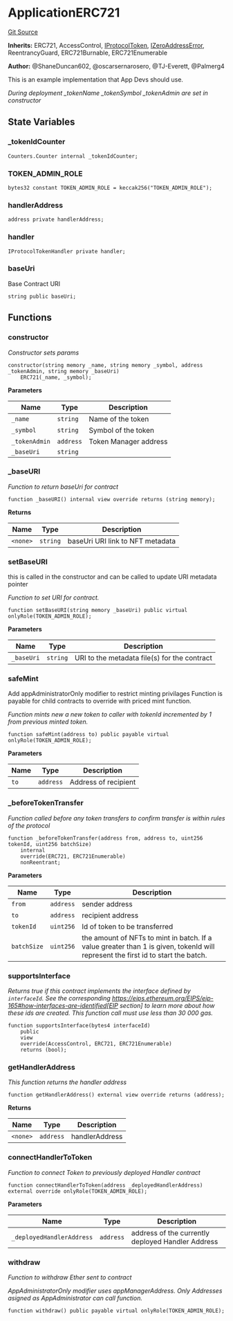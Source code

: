 # ApplicationERC721
[Git Source](https://github.com/thrackle-io/aquifi-rules-v1/blob/0c22edbee3ca4c32dcba8042eeb10bc1a6c3bdd0/src/example/ERC721/ApplicationERC721.sol)

**Inherits:**
ERC721, AccessControl, [IProtocolToken](/src/client/token/IProtocolToken.sol/interface.IProtocolToken.md), [IZeroAddressError](/src/common/IErrors.sol/interface.IZeroAddressError.md), ReentrancyGuard, ERC721Burnable, ERC721Enumerable

**Author:**
@ShaneDuncan602, @oscarsernarosero, @TJ-Everett, @Palmerg4

This is an example implementation that App Devs should use.

*During deployment _tokenName _tokenSymbol _tokenAdmin are set in constructor*


## State Variables
### _tokenIdCounter

```solidity
Counters.Counter internal _tokenIdCounter;
```


### TOKEN_ADMIN_ROLE

```solidity
bytes32 constant TOKEN_ADMIN_ROLE = keccak256("TOKEN_ADMIN_ROLE");
```


### handlerAddress

```solidity
address private handlerAddress;
```


### handler

```solidity
IProtocolTokenHandler private handler;
```


### baseUri
Base Contract URI


```solidity
string public baseUri;
```


## Functions
### constructor

*Constructor sets params*


```solidity
constructor(string memory _name, string memory _symbol, address _tokenAdmin, string memory _baseUri)
    ERC721(_name, _symbol);
```
**Parameters**

|Name|Type|Description|
|----|----|-----------|
|`_name`|`string`|Name of the token|
|`_symbol`|`string`|Symbol of the token|
|`_tokenAdmin`|`address`|Token Manager address|
|`_baseUri`|`string`||


### _baseURI

*Function to return baseUri for contract*


```solidity
function _baseURI() internal view override returns (string memory);
```
**Returns**

|Name|Type|Description|
|----|----|-----------|
|`<none>`|`string`|baseUri URI link to NFT metadata|


### setBaseURI

this is called in the constructor and can be called to update URI metadata pointer

*Function to set URI for contract.*


```solidity
function setBaseURI(string memory _baseUri) public virtual onlyRole(TOKEN_ADMIN_ROLE);
```
**Parameters**

|Name|Type|Description|
|----|----|-----------|
|`_baseUri`|`string`|URI to the metadata file(s) for the contract|


### safeMint

Add appAdministratorOnly modifier to restrict minting privilages
Function is payable for child contracts to override with priced mint function.

*Function mints new a new token to caller with tokenId incremented by 1 from previous minted token.*


```solidity
function safeMint(address to) public payable virtual onlyRole(TOKEN_ADMIN_ROLE);
```
**Parameters**

|Name|Type|Description|
|----|----|-----------|
|`to`|`address`|Address of recipient|


### _beforeTokenTransfer

*Function called before any token transfers to confirm transfer is within rules of the protocol*


```solidity
function _beforeTokenTransfer(address from, address to, uint256 tokenId, uint256 batchSize)
    internal
    override(ERC721, ERC721Enumerable)
    nonReentrant;
```
**Parameters**

|Name|Type|Description|
|----|----|-----------|
|`from`|`address`|sender address|
|`to`|`address`|recipient address|
|`tokenId`|`uint256`|Id of token to be transferred|
|`batchSize`|`uint256`|the amount of NFTs to mint in batch. If a value greater than 1 is given, tokenId will represent the first id to start the batch.|


### supportsInterface

*Returns true if this contract implements the interface defined by
`interfaceId`. See the corresponding
https://eips.ethereum.org/EIPS/eip-165#how-interfaces-are-identified[EIP section]
to learn more about how these ids are created.
This function call must use less than 30 000 gas.*


```solidity
function supportsInterface(bytes4 interfaceId)
    public
    view
    override(AccessControl, ERC721, ERC721Enumerable)
    returns (bool);
```

### getHandlerAddress

*This function returns the handler address*


```solidity
function getHandlerAddress() external view override returns (address);
```
**Returns**

|Name|Type|Description|
|----|----|-----------|
|`<none>`|`address`|handlerAddress|


### connectHandlerToToken

*Function to connect Token to previously deployed Handler contract*


```solidity
function connectHandlerToToken(address _deployedHandlerAddress) external override onlyRole(TOKEN_ADMIN_ROLE);
```
**Parameters**

|Name|Type|Description|
|----|----|-----------|
|`_deployedHandlerAddress`|`address`|address of the currently deployed Handler Address|


### withdraw

*Function to withdraw Ether sent to contract*

*AppAdministratorOnly modifier uses appManagerAddress. Only Addresses asigned as AppAdministrator can call function.*


```solidity
function withdraw() public payable virtual onlyRole(TOKEN_ADMIN_ROLE);
```


